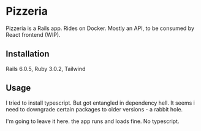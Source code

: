 # Pizzeria

Pizzeria is a Rails app. Rides on Docker. Mostly an API, to be consumed by React frontend (WIP).

## Installation

Rails 6.0.5, Ruby 3.0.2, Tailwind

## Usage

I tried to install typescript. But got entangled in dependency hell. It seems i need to downgrade certain packages to older versions - a rabbit hole.

I'm going to leave it here. the app runs and loads fine. No typescript.